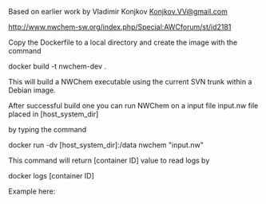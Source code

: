 Based on earlier work by Vladimir Konjkov Konjkov.VV@gmail.com

 http://www.nwchem-sw.org/index.php/Special:AWCforum/st/id2181

Copy the Dockerfile to a local directory and create the image with the command

 docker build -t nwchem-dev .

This will build a NWChem executable using the current SVN trunk within a Debian image.


After successful build one you can run NWChem on a input file input.nw file placed in [host_system_dir]

by typing the command

 docker run -dv [host_system_dir]:/data nwchem "input.nw"

This command will return [container ID] value to read logs by

 docker logs [container ID]
 
 
 
 Example here:
 


